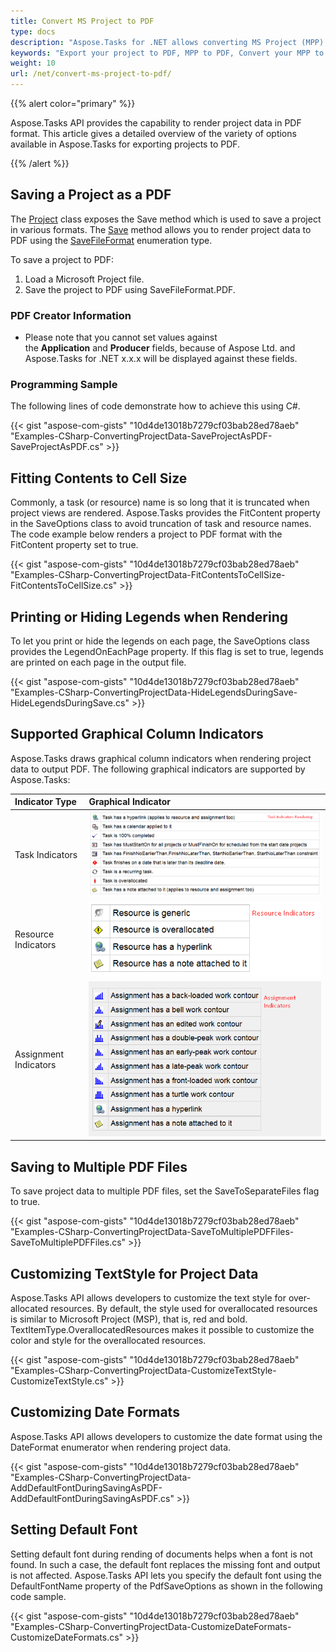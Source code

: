 ```yaml
---
title: Convert MS Project to PDF
type: docs
description: "Aspose.Tasks for .NET allows converting MS Project (MPP) to PDF."
keywords: "Export your project to PDF, MPP to PDF, Convert your MPP to PDF, Convert MS Project to PDF, convert MPP to PDF, save project data to PDF, Aspose.Tasks, C#"
weight: 10
url: /net/convert-ms-project-to-pdf/
---
```


{{% alert color="primary" %}} 

Aspose.Tasks API provides the capability to render project data in PDF format. This article gives a detailed overview of the variety of options available in Aspose.Tasks for exporting projects to PDF.

{{% /alert %}} 


## **Saving a Project as a PDF**
The [Project](https://apireference.aspose.com/net/tasks/aspose.tasks/project) class exposes the Save method which is used to save a project in various formats. The [Save](https://apireference.aspose.com/tasks/net/aspose.tasks.project/save/methods/3) method allows you to render project data to PDF using the [SaveFileFormat](https://apireference.aspose.com/tasks/net/aspose.tasks.saving/savefileformat) enumeration type.

To save a project to PDF:

1. Load a Microsoft Project file.
1. Save the project to PDF using SaveFileFormat.PDF.
### **PDF Creator Information**
- Please note that you cannot set values against the **Application** and **Producer** fields, because of Aspose Ltd. and Aspose.Tasks for .NET x.x.x will be displayed against these fields.
### **Programming Sample**
The following lines of code demonstrate how to achieve this using C#.

{{< gist "aspose-com-gists" "10d4de13018b7279cf03bab28ed78aeb" "Examples-CSharp-ConvertingProjectData-SaveProjectAsPDF-SaveProjectAsPDF.cs" >}}


## **Fitting Contents to Cell Size**
Commonly, a task (or resource) name is so long that it is truncated when project views are rendered. Aspose.Tasks provides the FitContent property in the SaveOptions class to avoid truncation of task and resource names. The code example below renders a project to PDF format with the FitContent property set to true.

{{< gist "aspose-com-gists" "10d4de13018b7279cf03bab28ed78aeb" "Examples-CSharp-ConvertingProjectData-FitContentsToCellSize-FitContentsToCellSize.cs" >}}


## **Printing or Hiding Legends when Rendering**
To let you print or hide the legends on each page, the SaveOptions class provides the LegendOnEachPage property. If this flag is set to true, legends are printed on each page in the output file.

{{< gist "aspose-com-gists" "10d4de13018b7279cf03bab28ed78aeb" "Examples-CSharp-ConvertingProjectData-HideLegendsDuringSave-HideLegendsDuringSave.cs" >}}
## **Supported Graphical Column Indicators**
Aspose.Tasks draws graphical column indicators when rendering project data to output PDF. The following graphical indicators are supported by Aspose.Tasks:

|**Indicator Type**|**Graphical Indicator**|
| :- | :- |
|Task Indicators|![todo:image_alt_text](convert-ms-project-to-pdf_1.png)|
|Resource Indicators|![todo:image_alt_text](convert-ms-project-to-pdf_2.png)|
|Assignment Indicators|![todo:image_alt_text](convert-ms-project-to-pdf_3.png)|
## **Saving to Multiple PDF Files**
To save project data to multiple PDF files, set the SaveToSeparateFiles flag to true.

{{< gist "aspose-com-gists" "10d4de13018b7279cf03bab28ed78aeb" "Examples-CSharp-ConvertingProjectData-SaveToMultiplePDFFiles-SaveToMultiplePDFFiles.cs" >}}
## **Customizing TextStyle for Project Data**
Aspose.Tasks API allows developers to customize the text style for over-allocated resources. By default, the style used for overallocated resources is similar to Microsoft Project (MSP), that is, red and bold. TextItemType.OverallocatedResources makes it possible to customize the color and style for the overallocated resources.

{{< gist "aspose-com-gists" "10d4de13018b7279cf03bab28ed78aeb" "Examples-CSharp-ConvertingProjectData-CustomizeTextStyle-CustomizeTextStyle.cs" >}}
## **Customizing Date Formats**
Aspose.Tasks API allows developers to customize the date format using the DateFormat enumerator when rendering project data.

{{< gist "aspose-com-gists" "10d4de13018b7279cf03bab28ed78aeb" "Examples-CSharp-ConvertingProjectData-AddDefaultFontDuringSavingAsPDF-AddDefaultFontDuringSavingAsPDF.cs" >}}
## **Setting Default Font**
Setting default font during rending of documents helps when a font is not found. In such a case, the default font replaces the missing font and output is not affected. Aspose.Tasks API lets you specify the default font using the DefaultFontName property of the PdfSaveOptions as shown in the following code sample.

{{< gist "aspose-com-gists" "10d4de13018b7279cf03bab28ed78aeb" "Examples-CSharp-ConvertingProjectData-CustomizeDateFormats-CustomizeDateFormats.cs" >}}
